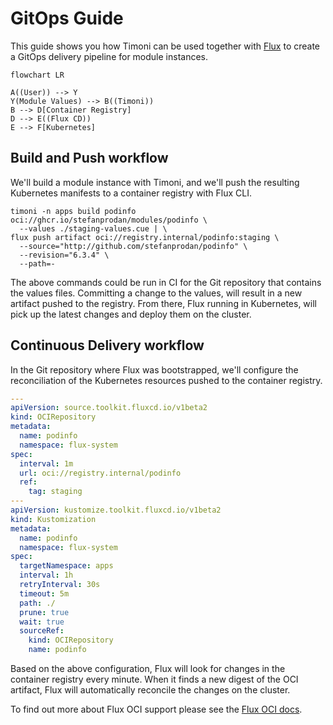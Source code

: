 # GitOps Guide

This guide shows you how Timoni can be used together with
[Flux](https://fluxcd.io) to create a GitOps delivery pipeline
for module instances.

```mermaid
flowchart LR

A((User)) --> Y
Y(Module Values) --> B((Timoni))
B --> D[Container Registry]
D --> E((Flux CD))
E --> F[Kubernetes]
```

## Build and Push workflow

We'll build a module instance with Timoni, and we'll push 
the resulting Kubernetes manifests to a container registry with Flux CLI.

```shell
timoni -n apps build podinfo oci://ghcr.io/stefanprodan/modules/podinfo \
  --values ./staging-values.cue | \
flux push artifact oci://registry.internal/podinfo:staging \
  --source="http://github.com/stefanprodan/podinfo" \
  --revision="6.3.4" \
  --path=-
```

The above commands could be run in CI for the Git repository
that contains the values files. Committing a change to the values, will
result in a new artifact pushed to the registry. From there, Flux running
in Kubernetes, will pick up the latest changes and deploy them on the cluster.

## Continuous Delivery workflow

In the Git repository where Flux was bootstrapped, we'll configure the reconciliation
of the Kubernetes resources pushed to the container registry.

```yaml
---
apiVersion: source.toolkit.fluxcd.io/v1beta2
kind: OCIRepository
metadata:
  name: podinfo
  namespace: flux-system
spec:
  interval: 1m
  url: oci://registry.internal/podinfo
  ref:
    tag: staging
---
apiVersion: kustomize.toolkit.fluxcd.io/v1beta2
kind: Kustomization
metadata:
  name: podinfo
  namespace: flux-system
spec:
  targetNamespace: apps
  interval: 1h
  retryInterval: 30s
  timeout: 5m
  path: ./
  prune: true
  wait: true
  sourceRef:
    kind: OCIRepository
    name: podinfo
```

Based on the above configuration, Flux will look for changes in the container registry every minute.
When it finds a new digest of the OCI artifact, Flux will automatically reconcile the changes on the cluster.

To find out more about Flux OCI support please see the [Flux OCI docs](https://fluxcd.io/flux/cheatsheets/oci-artifacts/).
